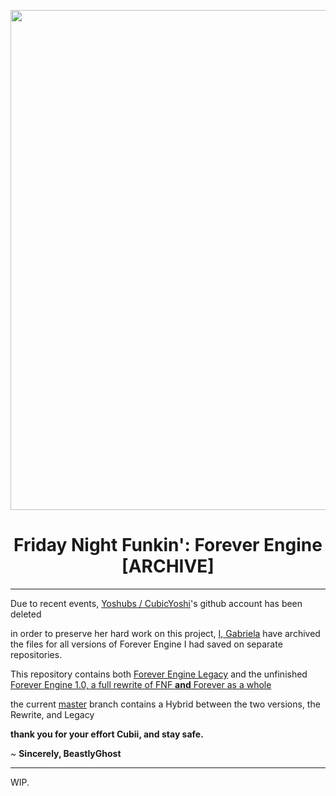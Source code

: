 <p align="center">
  <img src="https://camo.githubusercontent.com/f8a0c798d16d29b223a5027ca30b6e3596652ad30ca4a17aadc37833367dc728/68747470733a2f2f6d656469612e646973636f72646170702e6e65742f6174746163686d656e74732f3832313735383831383133353537323439312f3838343236373235323335373135363933342f46454c6f676f2e706e673f77696474683d31303935266865696768743d363736" width="800"/></a>
  <h1 align="center">Friday Night Funkin': Forever Engine [ARCHIVE]</h1>
</p>

-----------------------------------------------------
Due to recent events, [Yoshubs / CubicYoshi](https://github.com/Yoshubs)'s github account has been deleted

in order to preserve her hard work on this project, [I, Gabriela](https://github.com/BeastlyGabi) have archived the files for all versions of Forever Engine I had saved on separate repositories.

This repository contains both [Forever Engine Legacy](https://github.com/BeastlyGabi/Funkin-Forever-Engine/tree/legacy) and the unfinished [Forever Engine 1.0, a full rewrite of FNF **and** Forever as a whole](https://github.com/BeastlyGabi/Funkin-Forever-Engine/tree/rewrite)

the current [master](https://github.com/BeastlyGabi/Funkin-Forever-Engine) branch contains a Hybrid between the two versions, the Rewrite, and Legacy

**thank you for your effort Cubii, and stay safe.**

~ **Sincerely, BeastlyGhost**

-------------------------------------------------------------
WIP.
